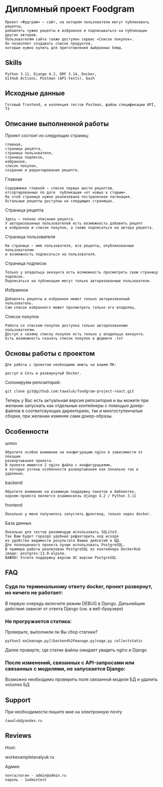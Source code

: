 
# Дипломный проект Foodgram

    Проект «Фудграм» — сайт, на котором пользователи могут публиковать рецепты,
    добавлять чужие рецепты в избранное и подписываться на публикации других авторов.
    Пользователям сайта также доступен сервис «Список покупок».
    Он позволяет создавать список продуктов,
    которые нужно купить для приготовления выбранных блюд.


## Skills

    Python 3.11, Django 4.2, DRF 3.14, Docker,
    GitHub Actions, Postman (API-tests), bash


## Исходные данные

    Готовый frontend, и коллекция тестов Postman, файлы спецификации API, ТЗ



## Описание выполненной работы

Проект состоит из следующих страниц: 

    главная,
    страница рецепта,
    страница пользователя,
    страница подписок,
    избранное,
    список покупок,
    создание и редактирование рецепта.

Главная 

    Содержимое главной — список первых шести рецептов,
    отсортированных по дате  публикации «от новых к старым».
    На этой странице нужно реализована постраничная пагинация.
    Остальные рецепты доступны на следующих страницах.

Страница рецепта

    Здесь — полное описание рецепта.
    У авторизованных пользователей есть возможность добавить рецепт
    в избранное и список покупок, а также подписаться на автора рецепта.

Страница пользователя

    На странице — имя пользователя, все рецепты, опубликованные пользователем
    и возможность подписаться на пользователя.

Страница подписок

    Только у владельца аккаунта есть возможность просмотреть свою страницу
    подписок.
    Подписаться на публикации могут только авторизованные пользователи.

Избранное

    Добавлять рецепты в избранное может только авторизованный пользователь.
    Сам список избранного может просмотреть только его владелец.

Список покупок

    Работа со списком покупок доступна только авторизованным пользователям.
    Доступ к своему списку покупок есть только у владельца аккаунта.
    Есть возможность скачать список покупок в формате .txt





## Основы работы с проектом

    Для работы с проектом необходимо иметь на вашем ПК:

    доступ в Сеть и развернутый Docker.

Склонируем репозиторий:

    git clone git@github.com:tawaluk/foodgram-project-react.git

Теперь у Вас есть актуальная версия репозитория и вы можете при желании 
запускать как отдельные контейнеры с помощью докер-файлов в соответсвующих директориях, так и многоступенчатые сборки, при желании изменяя сами докер-образы.



## Особенности

шлюз

    Обратите особое внимание на конфигурацию nginx в зависимости от локации 
    развертывания проекта.
    В проекте имеются 2 nginx файла с конфигурациями,
    в которых учтены особенности развертывания как локально так и удаленно.

backend

    Обратите внимание на взаимную поддержку пакетов и библиотек,
    корнем проекта является взаимосвязь django 4.2 / Python 3.11

frontend

    Локально у меня получилось запустить фронтенд, только через docker.

База данных

    Локально для тестов рекомендую использовать SQLite3.
    Так Вам будет гораздо удобнее рефакторить код исходя
    из удобства видимости результата Ваших дейсвтий в БД.
    Для полноценного проекта лучше использовать PostgreSQL.
    В примере работы реализован PostgreSQL из контейнера DockerHub
    image: postgres:13.0-alpine.
    ВАЖНО! Учтите поддержку версии ОС версии PostgreSQL


## FAQ

### Судя по терминальному ответу docker, проект развернут, но ничего не работает:

В первую очередь включите режим DEBUG в Django.
Дальнейшие действия зависят от ответа Django (см. в веб-браузере)

### Не прогружается статика:

Проверьте, выполнили ли Вы сбор статики?  

    python3 ma[manage.py](backend%2Fmanage.py)nage.py collectstatic

Далее проверте, где статик файлы ожидает увидеть nginx и Djangо

###  После изменений, связанных с API-запросами или связанных с моделями, не запускается Django:

Возможно необходимо проверить поля связанной модели БД и удалить volumes БД

## Support

При необходимости пишите мне на электронную почту

    tawaluk@yandex.ru

## Reviews

Host:

   workexampletavalyuk.ru


Админ:

    почта/логин - admin@admin.ru
    пароль - 1admintest



